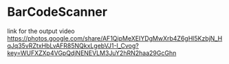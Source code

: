 # BarCodeScanner
link for the output video
https://photos.google.com/share/AF1QipMeXEIYDgMwXrb4Z6gHl5KzbjN_HqJq35vRZtxHbLvAFR85NQkxLgebVJ1-I_Cvog?key=WUFXZXp4VGpQdjNENEVLM3JuY2hRN2haa29GcGhn
